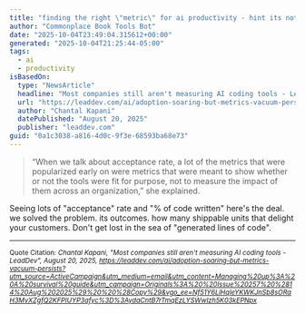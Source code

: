 ```yaml
---
title: "finding the right \"metric\" for ai productivity - hint its not lines of code"
author: "Commonplace Book Tools Bot"
date: "2025-10-04T23:49:04.315612+00:00"
generated: "2025-10-04T21:25:44-05:00"
tags:
  - ai
  - productivity
isBasedOn:
  type: "NewsArticle"
  headline: "Most companies still aren't measuring AI coding tools - LeadDev"
  url: "https://leaddev.com/ai/adoption-soaring-but-metrics-vacuum-persists?utm_source=ActiveCampaign&utm_medium=email&utm_content=Managing%20up%3A%20A%20survival%20guide&utm_campaign=Originals%3A%20%20Issue%20257%20%2814%20Aug%202025%29%20%20%28Copy%29&vgo_ee=Nf51Y6LlHqIeYKWKJnSb8sORaH3MvXZgfQ2KFPIUYP3afyc%3D%3AydaCntB7rTmqEzLYSWwIzh5K03kEPNpx"
  author: "Chantal Kapani"
  datePublished: "August 20, 2025"
  publisher: "leaddev.com"
guid: "0a1c3038-a816-4d0c-9f3e-68593ba68e73"
---
```


> “When we talk about acceptance rate, a lot of the metrics that were popularized early on were metrics that were meant to show whether or not the tools were fit for purpose, not to measure the impact of them across an organization,” she explained. 

Seeing lots of "acceptance" rate and "% of code written" here's the deal. we solved the problem. its outcomes. how many shippable units that delight your customers. Don't get lost in the sea of "generated lines of code".

---

<sub>Quote Citation: <cite>Chantal Kapani, "Most companies still aren't measuring AI coding tools - LeadDev", August 20, 2025, <a href="https://leaddev.com/ai/adoption-soaring-but-metrics-vacuum-persists?utm_source=ActiveCampaign&utm_medium=email&utm_content=Managing%20up%3A%20A%20survival%20guide&utm_campaign=Originals%3A%20%20Issue%20257%20%2814%20Aug%202025%29%20%20%28Copy%29&vgo_ee=Nf51Y6LlHqIeYKWKJnSb8sORaH3MvXZgfQ2KFPIUYP3afyc%3D%3AydaCntB7rTmqEzLYSWwIzh5K03kEPNpx">https://leaddev.com/ai/adoption-soaring-but-metrics-vacuum-persists?utm_source=ActiveCampaign&utm_medium=email&utm_content=Managing%20up%3A%20A%20survival%20guide&utm_campaign=Originals%3A%20%20Issue%20257%20%2814%20Aug%202025%29%20%20%28Copy%29&vgo_ee=Nf51Y6LlHqIeYKWKJnSb8sORaH3MvXZgfQ2KFPIUYP3afyc%3D%3AydaCntB7rTmqEzLYSWwIzh5K03kEPNpx</a></cite></sub>